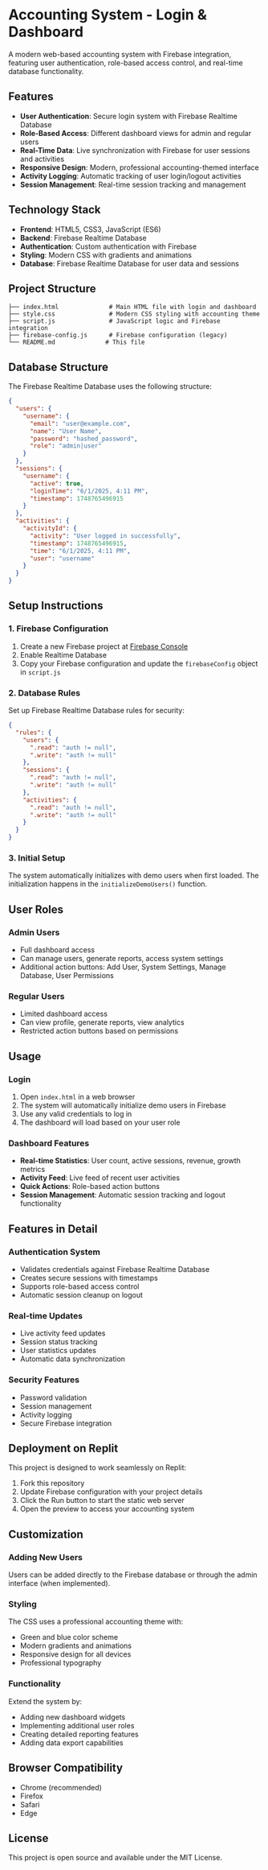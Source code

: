 # Accounting System - Login & Dashboard
 
A modern web-based accounting system with Firebase integration, featuring user authentication, role-based access control, and real-time database functionality.
 
## Features
 
- **User Authentication**: Secure login system with Firebase Realtime Database
- **Role-Based Access**: Different dashboard views for admin and regular users
- **Real-Time Data**: Live synchronization with Firebase for user sessions and activities
- **Responsive Design**: Modern, professional accounting-themed interface
- **Activity Logging**: Automatic tracking of user login/logout activities
- **Session Management**: Real-time session tracking and management
 
## Technology Stack
 
- **Frontend**: HTML5, CSS3, JavaScript (ES6)
- **Backend**: Firebase Realtime Database
- **Authentication**: Custom authentication with Firebase
- **Styling**: Modern CSS with gradients and animations
- **Database**: Firebase Realtime Database for user data and sessions
 
## Project Structure
 
```
├── index.html              # Main HTML file with login and dashboard
├── style.css               # Modern CSS styling with accounting theme
├── script.js               # JavaScript logic and Firebase integration
├── firebase-config.js      # Firebase configuration (legacy)
└── README.md              # This file
```
 
## Database Structure
 
The Firebase Realtime Database uses the following structure:
 
```json
{
  "users": {
    "username": {
      "email": "user@example.com",
      "name": "User Name",
      "password": "hashed_password",
      "role": "admin|user"
    }
  },
  "sessions": {
    "username": {
      "active": true,
      "loginTime": "6/1/2025, 4:11 PM",
      "timestamp": 1748765496915
    }
  },
  "activities": {
    "activityId": {
      "activity": "User logged in successfully",
      "timestamp": 1748765496915,
      "time": "6/1/2025, 4:11 PM",
      "user": "username"
    }
  }
}
```
 
## Setup Instructions
 
### 1. Firebase Configuration
 
1. Create a new Firebase project at [Firebase Console](https://console.firebase.google.com/)
2. Enable Realtime Database
3. Copy your Firebase configuration and update the `firebaseConfig` object in `script.js`
 
### 2. Database Rules
 
Set up Firebase Realtime Database rules for security:
 
```json
{
  "rules": {
    "users": {
      ".read": "auth != null",
      ".write": "auth != null"
    },
    "sessions": {
      ".read": "auth != null",
      ".write": "auth != null"
    },
    "activities": {
      ".read": "auth != null",
      ".write": "auth != null"
    }
  }
}
```
 
### 3. Initial Setup
 
The system automatically initializes with demo users when first loaded. The initialization happens in the `initializeDemoUsers()` function.
 
## User Roles
 
### Admin Users
- Full dashboard access
- Can manage users, generate reports, access system settings
- Additional action buttons: Add User, System Settings, Manage Database, User Permissions
 
### Regular Users
- Limited dashboard access
- Can view profile, generate reports, view analytics
- Restricted action buttons based on permissions
 
## Usage
 
### Login
1. Open `index.html` in a web browser
2. The system will automatically initialize demo users in Firebase
3. Use any valid credentials to log in
4. The dashboard will load based on your user role
 
### Dashboard Features
- **Real-time Statistics**: User count, active sessions, revenue, growth metrics
- **Activity Feed**: Live feed of recent user activities
- **Quick Actions**: Role-based action buttons
- **Session Management**: Automatic session tracking and logout functionality
 
## Features in Detail
 
### Authentication System
- Validates credentials against Firebase Realtime Database
- Creates secure sessions with timestamps
- Supports role-based access control
- Automatic session cleanup on logout
 
### Real-time Updates
- Live activity feed updates
- Session status tracking
- User statistics updates
- Automatic data synchronization
 
### Security Features
- Password validation
- Session management
- Activity logging
- Secure Firebase integration
 
## Deployment on Replit
 
This project is designed to work seamlessly on Replit:
 
1. Fork this repository
2. Update Firebase configuration with your project details
3. Click the Run button to start the static web server
4. Open the preview to access your accounting system
 
## Customization
 
### Adding New Users
Users can be added directly to the Firebase database or through the admin interface (when implemented).
 
### Styling
The CSS uses a professional accounting theme with:
- Green and blue color scheme
- Modern gradients and animations
- Responsive design for all devices
- Professional typography
 
### Functionality
Extend the system by:
- Adding new dashboard widgets
- Implementing additional user roles
- Creating detailed reporting features
- Adding data export capabilities
 
## Browser Compatibility
 
- Chrome (recommended)
- Firefox
- Safari
- Edge
 
## License
This project is open source and available under the MIT License.